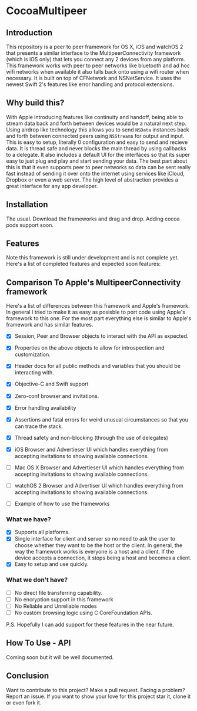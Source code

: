 # CocoaMultipeer

## Introduction
This repository is a peer to peer framework for OS X, iOS and watchOS 2 that presents a similar interface to the MultipeerConnectivity framework (which is iOS only) that lets you connect any 2 devices from any platform. This framework works with peer to peer networks like bluetooth and ad hoc wifi networks when available it also falls back onto using a wifi router when necessary. It is built on top of CFNetwork and NSNetService. It uses the newest Swift 2's features like error handling and protocol extensions.

## Why build this?
With Apple introducing features like continuity and handoff, being able to stream data back and forth between devices would be a natural next step. Using airdrop like technology this allows you to send `NSData` instances back and forth between connected peers using `NSStream`s for output and input. This is easy to setup, literally 0 configuration and easy to send and recieve data. It is thread safe and never blocks the main thread by using callbacks to a delegate. It also includes a default UI for the interfaces so that its super easy to just plug and play and start sending your data. The best part about this is that it even supports peer to peer networks so data can be sent really fast instead of sending it over onto the internet using services like iCloud, Dropbox or even a web server. The high level of abstraction provides a great interface for any app developer.

## Installation
The usual. Download the frameworks and drag and drop. Adding cocoa pods support soon.

## Features

Note this framework is still under development and is not complete yet. Here's a list of completed features and expected soon features:


## Comparison To Apple's MultipeerConnectivity framework

Here's a list of differences between this framework and Apple's framework. In general I tried to make it as easy as posisble to port code using Apple's framework to this one. For the most part everything else is similar to Apple's framework and has similar features.

- [x] Session, Peer and Browser objects to interact with the API as expected.
- [x] Properties on the above objects to allow for introspection and customization.
- [x] Header docs for all public methods and variables that you should be interacting with.
- [x] Objective-C and Swift support
- [x] Zero-conf browser and invitations.
- [x] Error handling availability
- [x] Assertions and fatal errors for weird unusual circumstances so that you can trace the stack.
- [x] Thread safety and non-blocking (through the use of delegates)
- [x] iOS Browser and Advertieser UI which handles everything from accepting invitations to showing available connections.
- [ ] Mac OS X Browser and Advertieser UI which handles everything from accepting invitations to showing available connections.
- [ ] watchOS 2 Browser and Advertiser UI which handles everything from accepting invitations to showing available connections.
- [ ] Example of how to use the frameworks


### What we have?

- [x] Supports all platforms.
- [x] Single interface for client and server so no need to ask the user to choose whether they want to be the host or the client. In general, the way the framework works is everyone is a host and a client. If the device accepts a connection, it stops being a host and becomes a client.
- [x] Easy to setup and use quickly.

### What we don't have? 
- [ ] No direct file transferring capability.
- [ ] No encryption support in this framework
- [ ] No Reliable and Unreliable modes
- [ ] No custom browsing logic using C CoreFoundation APIs.

P.S. Hopefully I can add support for these features in the near future.

## How To Use - API

Coming soon but it will be well documented.

## Conclusion

Want to contribute to this project? Make a pull request. Facing a problem? Report an issue. 
If you want to show your love for this project star it, clone it or even fork it.
